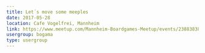 ```yaml
---
title: Let´s move some meeples
date: 2017-05-28
location: Cafe Vogelfrei, Mannheim
link: https://www.meetup.com/Mannheim-Boardgames-Meetup/events/238838380/
usergroup: bogama
type: usergroup
---
```

